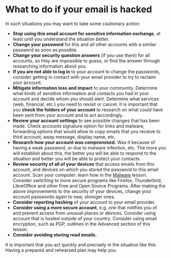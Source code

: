[Title]: # (What to do if your email is hacked)
[Difficulty]: # (Beginner)
[Order]: # (12)

# What to do if your email is hacked

In such situations you may want to take some cautionary action:

*   **Stop using this email account for sensitive information exchange**, at least until you understand the situation better.
*   **Change your password** for this and all other accounts with a similar password as soon as possible.   
*	**Change your security question answers** (if you use them) for all accounts, so they are impossible to guess, or find the answer through researching information about you.
*   **If you are not able to log in** to your account to change the passwords, consider getting in contact with your email provider to try to reclaim your account.
*   **Mitigate information loss and impact** to your community. Determine what kinds of sensitive information and contacts you had in your account and decide whom you should alert. Determine what services (web, financial, etc.) you need to revisit or cancel. It is important that you **check the folders of your account** to research on what could have been sent from your account and to act accordingly.
*   **Review your account settings** to see possible changes that has been made. Check accounts signature option for links and malware, forwarding options that would allow to copy emails that you receive to third account, away message, display name, etc.
*   **Research how your account was compromised.** Was it because of having a weak password, or due to malware infection, etc. The more you will establish about this, the better you will be able to respond to the situation and better you will be able to protect your contacts.
*   **Review security of all of your devices** that access emails from this account, and devices on which you stored the password to this email account. Scan your computer: learn how in the [Malware](umbrella://lesson/malware) lesson. Consider switching to more secure programs like Firefox, Thunderbird, LibreOffice and other Free and Open Source Programs. After making the above improvements to the security of your devices, change your account passwords again to new, stronger ones.
*   **Consider reporting hacking** of your account to your email provider.
*   **Consider using a more secure account**, e.g. one that notifies you of and prevent access from unusual places or devices. Consider using account that is hosted outside of your country. Consider using email encryption, such as PGP, outlines in the Advanced section of this lesson.
*   **Consider avoiding storing read emails.**

It is important that you act quickly and precisely in the situation like this. Having a prepared and rehearsed plan may help you.
